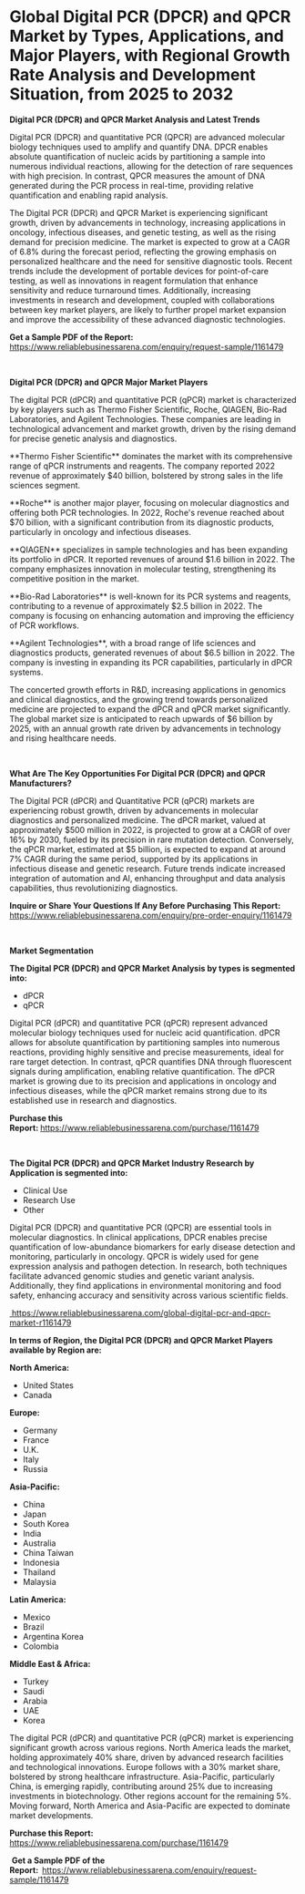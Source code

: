 <p><h1>Global Digital PCR (DPCR) and QPCR Market by Types, Applications, and Major Players, with Regional Growth Rate Analysis and Development Situation, from 2025 to 2032</h1></p><p><strong>Digital PCR (DPCR) and QPCR Market Analysis and Latest Trends</strong></p>
<p><p>Digital PCR (DPCR) and quantitative PCR (QPCR) are advanced molecular biology techniques used to amplify and quantify DNA. DPCR enables absolute quantification of nucleic acids by partitioning a sample into numerous individual reactions, allowing for the detection of rare sequences with high precision. In contrast, QPCR measures the amount of DNA generated during the PCR process in real-time, providing relative quantification and enabling rapid analysis.</p><p>The Digital PCR (DPCR) and QPCR Market is experiencing significant growth, driven by advancements in technology, increasing applications in oncology, infectious diseases, and genetic testing, as well as the rising demand for precision medicine. The market is expected to grow at a CAGR of 6.8% during the forecast period, reflecting the growing emphasis on personalized healthcare and the need for sensitive diagnostic tools. Recent trends include the development of portable devices for point-of-care testing, as well as innovations in reagent formulation that enhance sensitivity and reduce turnaround times. Additionally, increasing investments in research and development, coupled with collaborations between key market players, are likely to further propel market expansion and improve the accessibility of these advanced diagnostic technologies.</p></p>
<p><strong>Get a Sample PDF of the Report:&nbsp;</strong> <a href="https://www.reliablebusinessarena.com/enquiry/request-sample/1161479?utm_campaign=1892&utm_medium=2&utm_source=Github&utm_content=ia&utm_term=16042025&utm_id=digital-pcr-dpcr-and-qpcr">https://www.reliablebusinessarena.com/enquiry/request-sample/1161479</a></p>
<p>&nbsp;</p>
<p><strong>Digital PCR (DPCR) and QPCR Major Market Players</strong></p>
<p><p>The digital PCR (dPCR) and quantitative PCR (qPCR) market is characterized by key players such as Thermo Fisher Scientific, Roche, QIAGEN, Bio-Rad Laboratories, and Agilent Technologies. These companies are leading in technological advancement and market growth, driven by the rising demand for precise genetic analysis and diagnostics.</p><p>**Thermo Fisher Scientific** dominates the market with its comprehensive range of qPCR instruments and reagents. The company reported 2022 revenue of approximately $40 billion, bolstered by strong sales in the life sciences segment.</p><p>**Roche** is another major player, focusing on molecular diagnostics and offering both PCR technologies. In 2022, Roche's revenue reached about $70 billion, with a significant contribution from its diagnostic products, particularly in oncology and infectious diseases.</p><p>**QIAGEN** specializes in sample technologies and has been expanding its portfolio in dPCR. It reported revenues of around $1.6 billion in 2022. The company emphasizes innovation in molecular testing, strengthening its competitive position in the market.</p><p>**Bio-Rad Laboratories** is well-known for its PCR systems and reagents, contributing to a revenue of approximately $2.5 billion in 2022. The company is focusing on enhancing automation and improving the efficiency of PCR workflows.</p><p>**Agilent Technologies**, with a broad range of life sciences and diagnostics products, generated revenues of about $6.5 billion in 2022. The company is investing in expanding its PCR capabilities, particularly in dPCR systems.</p><p>The concerted growth efforts in R&D, increasing applications in genomics and clinical diagnostics, and the growing trend towards personalized medicine are projected to expand the dPCR and qPCR market significantly. The global market size is anticipated to reach upwards of $6 billion by 2025, with an annual growth rate driven by advancements in technology and rising healthcare needs.</p></p>
<p>&nbsp;</p>
<p><strong>What Are The Key Opportunities For Digital PCR (DPCR) and QPCR Manufacturers?</strong></p>
<p><p>The Digital PCR (dPCR) and Quantitative PCR (qPCR) markets are experiencing robust growth, driven by advancements in molecular diagnostics and personalized medicine. The dPCR market, valued at approximately $500 million in 2022, is projected to grow at a CAGR of over 16% by 2030, fueled by its precision in rare mutation detection. Conversely, the qPCR market, estimated at $5 billion, is expected to expand at around 7% CAGR during the same period, supported by its applications in infectious disease and genetic research. Future trends indicate increased integration of automation and AI, enhancing throughput and data analysis capabilities, thus revolutionizing diagnostics.</p></p>
<p><strong>Inquire or Share Your Questions If Any Before Purchasing This Report:</strong> <a href="https://www.reliablebusinessarena.com/enquiry/pre-order-enquiry/1161479?utm_campaign=1892&utm_medium=2&utm_source=Github&utm_content=ia&utm_term=16042025&utm_id=digital-pcr-dpcr-and-qpcr">https://www.reliablebusinessarena.com/enquiry/pre-order-enquiry/1161479</a></p>
<p>&nbsp;</p>
<p><strong>Market Segmentation</strong></p>
<p><strong>The Digital PCR (DPCR) and QPCR Market Analysis by types is segmented into:</strong></p>
<p><ul><li>dPCR</li><li>qPCR</li></ul></p>
<p><p>Digital PCR (dPCR) and quantitative PCR (qPCR) represent advanced molecular biology techniques used for nucleic acid quantification. dPCR allows for absolute quantification by partitioning samples into numerous reactions, providing highly sensitive and precise measurements, ideal for rare target detection. In contrast, qPCR quantifies DNA through fluorescent signals during amplification, enabling relative quantification. The dPCR market is growing due to its precision and applications in oncology and infectious diseases, while the qPCR market remains strong due to its established use in research and diagnostics.</p></p>
<p><strong>Purchase this Report:&nbsp;</strong><a href="https://www.reliablebusinessarena.com/purchase/1161479?utm_campaign=1892&utm_medium=2&utm_source=Github&utm_content=ia&utm_term=16042025&utm_id=digital-pcr-dpcr-and-qpcr">https://www.reliablebusinessarena.com/purchase/1161479</a></p>
<p>&nbsp;</p>
<p><strong>The Digital PCR (DPCR) and QPCR Market Industry Research by Application is segmented into:</strong></p>
<p><ul><li>Clinical Use</li><li>Research Use</li><li>Other</li></ul></p>
<p><p>Digital PCR (DPCR) and quantitative PCR (QPCR) are essential tools in molecular diagnostics. In clinical applications, DPCR enables precise quantification of low-abundance biomarkers for early disease detection and monitoring, particularly in oncology. QPCR is widely used for gene expression analysis and pathogen detection. In research, both techniques facilitate advanced genomic studies and genetic variant analysis. Additionally, they find applications in environmental monitoring and food safety, enhancing accuracy and sensitivity across various scientific fields.</p></p>
<p><a href="https://www.reliablebusinessarena.com/global-digital-pcr-and-qpcr-market-r1161479?utm_campaign=1892&utm_medium=2&utm_source=Github&utm_content=ia&utm_term=16042025&utm_id=digital-pcr-dpcr-and-qpcr">&nbsp;https://www.reliablebusinessarena.com/global-digital-pcr-and-qpcr-market-r1161479</a></p>
<p><strong>In terms of Region, the Digital PCR (DPCR) and QPCR Market Players available by Region are:</strong></p>
<p>
    <p> <strong> North America: </strong>
        <ul>
            <li>United States</li>
            <li>Canada</li>
        </ul>
        </p> 
    <p> <strong> Europe: </strong>
        <ul>
            <li>Germany</li>
            <li>France</li>
            <li>U.K.</li>
            <li>Italy</li>
            <li>Russia</li>
        </ul>
        </p> 
    <p> <strong> Asia-Pacific: </strong>
        <ul>
            <li>China</li>
            <li>Japan</li>
            <li>South Korea</li>
            <li>India</li>
            <li>Australia</li>
            <li>China Taiwan</li>
            <li>Indonesia</li>
            <li>Thailand</li>
            <li>Malaysia</li>
        </ul>
        </p> 
    <p> <strong> Latin America: </strong>
        <ul>
            <li>Mexico</li>
            <li>Brazil</li>
            <li>Argentina Korea</li>
            <li>Colombia</li>
        </ul>
        </p> 
    <p> <strong> Middle East & Africa: </strong>
        <ul>
            <li>Turkey</li>
            <li>Saudi</li>
            <li>Arabia</li>
            <li>UAE</li>
            <li>Korea</li>
        </ul>
    </p>
    </p>
<p><p>The digital PCR (dPCR) and quantitative PCR (qPCR) market is experiencing significant growth across various regions. North America leads the market, holding approximately 40% share, driven by advanced research facilities and technological innovations. Europe follows with a 30% market share, bolstered by strong healthcare infrastructure. Asia-Pacific, particularly China, is emerging rapidly, contributing around 25% due to increasing investments in biotechnology. Other regions account for the remaining 5%. Moving forward, North America and Asia-Pacific are expected to dominate market developments.</p></p>
<p><strong>Purchase this Report: </strong><a href="https://www.reliablebusinessarena.com/purchase/1161479?utm_campaign=1892&utm_medium=2&utm_source=Github&utm_content=ia&utm_term=16042025&utm_id=digital-pcr-dpcr-and-qpcr">https://www.reliablebusinessarena.com/purchase/1161479</a></p>
<p>&nbsp;<strong>Get a Sample PDF of the Report:&nbsp;&nbsp;</strong><a href="https://www.reliablebusinessarena.com/enquiry/request-sample/1161479?utm_campaign=1892&utm_medium=2&utm_source=Github&utm_content=ia&utm_term=16042025&utm_id=digital-pcr-dpcr-and-qpcr">https://www.reliablebusinessarena.com/enquiry/request-sample/1161479</a></p>
<p><strong></strong></p>
<p><p></p><p></p><p></p></p>